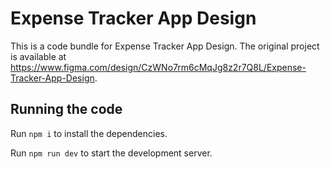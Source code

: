 
  # Expense Tracker App Design

  This is a code bundle for Expense Tracker App Design. The original project is available at https://www.figma.com/design/CzWNo7rm6cMqJg8z2r7Q8L/Expense-Tracker-App-Design.

  ## Running the code

  Run `npm i` to install the dependencies.

  Run `npm run dev` to start the development server.
  